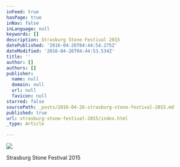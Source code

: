 ```yaml
---
inFeed: true
hasPage: true
inNav: false
inLanguage: null
keywords: []
description: Strasburg Stone Festival 2015
datePublished: '2016-04-26T04:44:54.275Z'
dateModified: '2016-04-26T04:44:53.534Z'
title: ''
author: []
authors: []
publisher:
  name: null
  domain: null
  url: null
  favicon: null
starred: false
sourcePath: _posts/2016-04-26-strasburg-stone-festival-2015.md
published: true
url: strasburg-stone-festival-2015/index.html
_type: Article

---
```

![](https://the-grid-user-content.s3-us-west-2.amazonaws.com/ea6287fd-be9c-4c93-84c0-cb23a2b8c30a.jpg)

Strasburg Stone Festival 2015